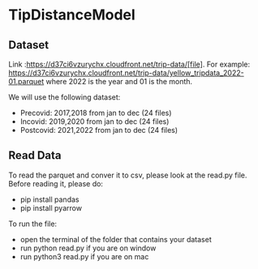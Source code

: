 # TipDistanceModel

## Dataset

Link :https://d37ci6vzurychx.cloudfront.net/trip-data/[file]. For example: https://d37ci6vzurychx.cloudfront.net/trip-data/yellow_tripdata_2022-01.parquet where 2022 is the year and 01 is the month.

We will use the following dataset:

- Precovid: 2017,2018 from jan to dec (24 files)
- Incovid: 2019,2020 from jan to dec (24 files)
- Postcovid: 2021,2022 from jan to dec (24 files)

## Read Data

To read the parquet and conver it to csv, please look at the read.py file. Before reading it, please do:

- pip install pandas
- pip install pyarrow

To run the file:
- open the terminal of the folder that contains your dataset
- run python read.py <dataset> if you are on window
- run python3 read.py <dataset> if you are on mac
